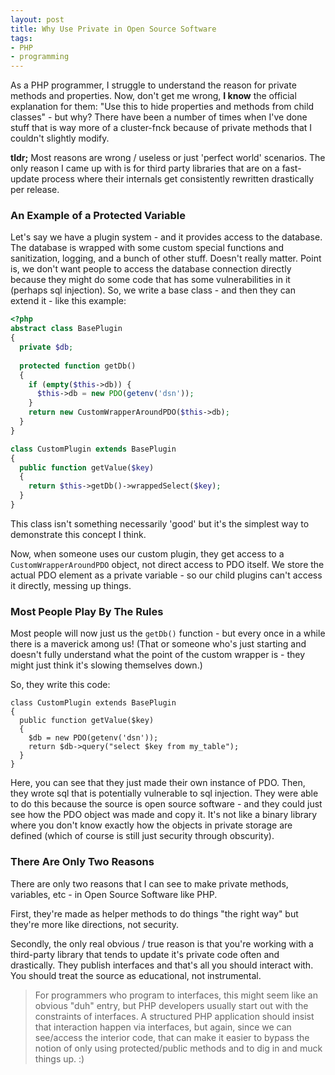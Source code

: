```yaml
---
layout: post
title: Why Use Private in Open Source Software
tags:
- PHP
- programming
---
```

As a PHP programmer, I struggle to understand the reason for private methods and properties.  Now, don't get me wrong, **I know** the official explanation for them: "Use this to hide properties and methods from child classes" - but why?  There have been a number of times when I've done stuff that is way more of a cluster-fnck because of private methods that I couldn't slightly modify.  

**tldr;** Most reasons are wrong / useless or just 'perfect world' scenarios.  The only reason I came up with is for third party libraries that are on a fast-update process where their internals get consistently rewritten drastically per release.

### An Example of  a Protected Variable

Let's say we have a plugin system - and it provides access to the database.  The database is wrapped with some custom special functions and sanitization, logging, and a bunch of other stuff.  Doesn't really matter.  Point is, we don't want people to access the database connection directly because they might do some code that has some vulnerabilities in it (perhaps sql injection).  So, we write a base class - and then they can extend it - like this example:

```php
<?php
abstract class BasePlugin
{
  private $db;
  
  protected function getDb()
  {
    if (empty($this->db)) {
      $this->db = new PDO(getenv('dsn'));
    }
    return new CustomWrapperAroundPDO($this->db);
  }
}

class CustomPlugin extends BasePlugin
{
  public function getValue($key)
  {
    return $this->getDb()->wrappedSelect($key);
  }
}
```
This class isn't something necessarily 'good' but it's the simplest way to demonstrate this concept I think.

Now, when someone uses our custom plugin, they get access to a `CustomWrapperAroundPDO` object, not direct access to PDO itself.  We store the actual PDO element as a private variable - so our child plugins can't access it directly, messing up things.

### Most People Play By The Rules

Most people will now just us the `getDb()` function - but every once in a while there is a maverick among us!  (That or someone who's just starting and doesn't fully understand what the point of the custom wrapper is - they might just think it's slowing themselves down.)

So, they write this code:

```php?start_inline=1
class CustomPlugin extends BasePlugin
{
  public function getValue($key)
  {
    $db = new PDO(getenv('dsn'));
    return $db->query("select $key from my_table");
  }
}
```
Here, you can see that they just made their own instance of PDO.  Then, they wrote sql that is potentially vulnerable to sql injection.  They were able to do this because the source is open source software - and they could just see how the PDO object was made and copy it.  It's not like a binary library where you don't know exactly how the objects in private storage are defined (which of course is still just security through obscurity).

### There Are Only Two Reasons

There are only two reasons that I can see to make private methods, variables, etc - in Open Source Software like PHP.

First, they're made as helper methods to do things "the right way" but they're more like directions, not security.

Secondly, the only real obvious / true reason is that you're working with a third-party library that tends to update it's private code often and drastically.  They publish interfaces and that's all you should interact with. You should treat the source as educational, not instrumental.

> For programmers who program to interfaces, this might seem like an obvious "duh" entry, but PHP developers usually start out with the constraints of interfaces. A structured PHP application should insist that interaction happen via interfaces, but again, since we can see/access the interior code, that can make it easier to bypass the notion of only using protected/public methods and to dig in and muck things up. :)